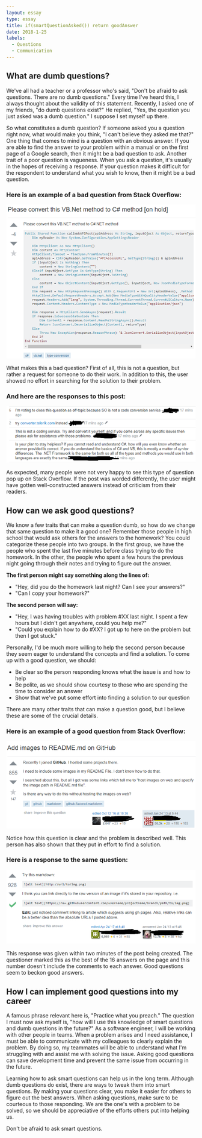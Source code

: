 ```yaml
---
layout: essay
type: essay
title: if(smartQuestionAsked()) return goodAnswer
date: 2018-1-25
labels:
  - Questions
  - Communication
---
```


## What are dumb questions? ##

We've all had a teacher or a professor who's said, "Don't be afraid to ask questions.  There are no dumb questions."  Every time I've heard this, I always thought about the validity of this statement.  Recently, I asked one of my friends, "do dumb questions exist?"  He replied, "Yes, the question you just asked was a dumb question."  I suppose I set myself up there.

So what constitutes a dumb question?  If someone asked you a question right now, what would make you think, "I can't believe they asked me that?"  One thing that comes to mind is a question with an obvious answer.  If you are able to find the answer to your problem within a manual or on the first page of a Google search, then it might be a bad question to ask.  Another trait of a poor question is vagueness.  When you ask a question, it's usually in the hopes of receiving a response.  If your question makes it difficult for the respondent to understand what you wish to know, then it might be a bad question.

### Here is an example of a bad question from Stack Overflow: ###
![A bad question from Stack Overflow](/images/bad_question_SO.png)

What makes this a bad question?  First of all, this is not a question, but rather a request for someone to do their work.  In addition to this, the user showed no effort in searching for the solution to their problem.

### And here are the responses to this post: ###
![Responses to the bad question](/images/bad_answer_SO.png)

As expected, many people were not very happy to see this type of question pop up on Stack Overflow.  If the post was worded differently, the user might have gotten well-constructed answers instead of criticism from their readers.

## How can we ask good questions? ##

We know a few traits that can make a question dumb, so how do we change that same question to make it a good one?  Remember those people in high school that would ask others for the answers to the homework?  You could categorize these people into two groups.  In the first group, we have the people who spent the last five minutes before class trying to do the homework.  In the other, the people who spent a few hours the previous night going through their notes and trying to figure out the answer.

**The first person might say something along the lines of:**
* "Hey, did you do the homework last night? Can I see your answers?"
* "Can I copy your homework?" 

**The second person will say:**
* "Hey, I was having troubles with problem #XX last night.  I spent a few hours but I didn't get anywhere, could you help me?"
* "Could you explain how to do #XX?  I got up to here on the problem but then I got stuck."

Personally, I'd be much more willing to help the second person because they seem eager to understand the concepts and find a solution.  To come up with a good question, we should:
* Be clear so the person responding knows what the issue is and how to help
* Be polite, as we should show courtesy to those who are spending the time to consider an answer
* Show that we've put some effort into finding a solution to our question

There are many other traits that can make a question good, but I believe these are some of the crucial details.

### Here is an example of a good question from Stack Overflow: ###
![A good question from Stack Overflow](/images/good_question_SO.png)

Notice how this question is clear and the problem is described well.  This person has also shown that they put in effort to find a solution.

### Here is a response to the same question: ###
![A response to the good question](/images/good_answer_SO.png)

This response was given within two minutes of the post being created. The questioner marked this as the best of the 16 answers on the page and this number doesn't include the comments to each answer.  Good questions seem to beckon good answers.

## How I can implement good questions into my career ##

A famous phrase relevant here is, "Practice what you preach."  The question I must now ask myself is, "how will I use this knowledge of smart questions and dumb questions in the future?"  As a software engineer, I will be working with other people in teams.  When a problem arises and I need assistance, I must be able to communicate with my colleagues to clearly explain the problem.  By doing so, my teammates will be able to understand what I'm struggling with and assist me with solving the issue.  Asking good questions can save development time and prevent the same issue from occurring in the future.

Learning how to ask smart questions can help us in the long term.  Although dumb questions do exist, there are ways to tweak them into smart questions.  By making your questions clear, you make it easier for others to figure out the best answers.  When asking questions, make sure to be courteous to those responding.  We are the one's with a problem to be solved, so we should be appreciative of the efforts others put into helping us.  

Don't be afraid to ask smart questions.
